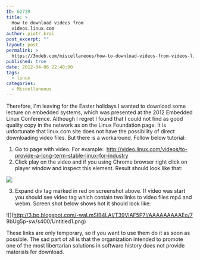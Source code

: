 ```yaml
---
ID: 62729
title: >
  How to download videos from
  videos.linux.com
author: piotr.krol
post_excerpt: ""
layout: post
permalink: >
  https://3mdeb.com/miscellaneous/how-to-download-videos-from-videos-linux-com/
published: true
date: 2012-04-06 22:48:00
tags:
  - linux
categories:
  - Miscellaneous
---
```

Therefore, I'm leaving for the Easter holidays I wanted to download some lecture
on embedded systems, which was presented at the 2012 Embedded Linux Conference.
Although I regret I found that I could not find as good quality copy in the
network as on the Linux Foundation page. It is unfortunate that linux.com site
does not have the possibility of direct downloading video files. But there is a
workaround. Follow below tutorial:

1.  Go to page with video. For example:  <http://video.linux.com/videos/to-provide-a-long-term-stable-linux-for-industry>
2.  Click play on the video and if you using Chrome browser right click on
player window and inspect this element. Result should look like that:

![][1]

3.  Expand div tag marked in red on screenshot above. If video was start you
should see video tag which contain two links to video files mp4 and webm. Screen
shot below shows hot it should look like:

![](http://3.bp.blogspot.com/-waLmSIB4LAI/T39VlAF5P7I/AAAAAAAAAEo/7 9bUg5p-sw/s400/Untitled1.png)

These links are only temporary, so if you want to use them do it as soon as
possible. The sad part of all is that the organization intended to promote one
of the most libertarian solutions in software history does not provide materials
for download.

 [1]: http://1.bp.blogspot.com/-ivNLyF3IFwc/T39S_IwbntI/AAAAAAAAAEg/mVgiu6CXqhs/s400/Untitled.png
